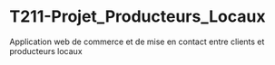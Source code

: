 # T211-Projet_Producteurs_Locaux
Application web de commerce et de mise en contact entre clients et producteurs locaux
